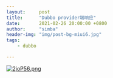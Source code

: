```yaml
---
layout:     post
title:      "Dubbo provider端响应"
date:       2021-02-26 20:00:00 +0800
author:     "simba"
header-img: "img/post-bg-miui6.jpg"
tags:
    - dubbo

---
```










[![2joP56.png](https://z3.ax1x.com/2021/06/17/2joP56.png)](https://imgtu.com/i/2joP56)